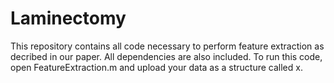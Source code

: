 # Laminectomy
This repository contains all code necessary to perform feature extraction as decribed in our paper. All dependencies are also included. To run this code, open FeatureExtraction.m and upload your data as a structure called x. 
